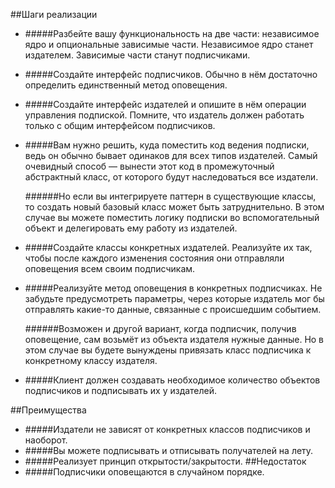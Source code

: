 ##Шаги реализации

- #####Разбейте вашу функциональность на две части: независимое ядро и опциональные зависимые части. Независимое ядро станет издателем. Зависимые части станут подписчиками.

- #####Создайте интерфейс подписчиков. Обычно в нём достаточно определить единственный метод оповещения.

- #####Создайте интерфейс издателей и опишите в нём операции управления подпиской. Помните, что издатель должен работать только с общим интерфейсом подписчиков.

- #####Вам нужно решить, куда поместить код ведения подписки, ведь он обычно бывает одинаков для всех типов издателей. Самый очевидный способ — вынести этот код в промежуточный абстрактный класс, от которого будут наследоваться все издатели.

  ######Но если вы интегрируете паттерн в существующие классы, то создать новый базовый класс может быть затруднительно. В этом случае вы можете поместить логику подписки во вспомогательный объект и делегировать ему работу из издателей.

- #####Создайте классы конкретных издателей. Реализуйте их так, чтобы после каждого изменения состояния они отправляли оповещения всем своим подписчикам.

- #####Реализуйте метод оповещения в конкретных подписчиках. Не забудьте предусмотреть параметры, через которые издатель мог бы отправлять какие-то данные, связанные с происшедшим событием.

  ######Возможен и другой вариант, когда подписчик, получив оповещение, сам возьмёт из объекта издателя нужные данные. Но в этом случае вы будете вынуждены привязать класс подписчика к конкретному классу издателя.

- #####Клиент должен создавать необходимое количество объектов подписчиков и подписывать их у издателей.

##Преимущества 
- #####Издатели не зависят от конкретных классов подписчиков и наоборот.
- #####Вы можете подписывать и отписывать получателей на лету.
- #####Реализует принцип открытости/закрытости.
##Недостаток
- #####Подписчики оповещаются в случайном порядке.